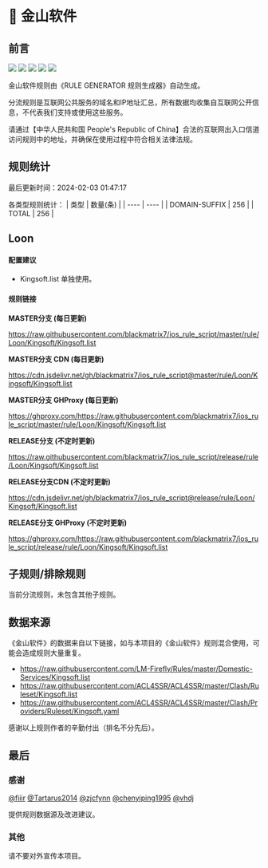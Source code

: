 # 🧸 金山软件

## 前言

![](https://shields.io/badge/-移除重复规则-ff69b4) ![](https://shields.io/badge/-DOMAIN与DOMAIN--SUFFIX合并-green) ![](https://shields.io/badge/-DOMAIN--SUFFIX间合并-critical) ![](https://shields.io/badge/-DOMAIN--SUFFIX与DOMAIN--KEYWORD合并-blue) ![](https://shields.io/badge/-IP--CIDR(6)合并-blueviolet) 

金山软件规则由《RULE GENERATOR 规则生成器》自动生成。

分流规则是互联网公共服务的域名和IP地址汇总，所有数据均收集自互联网公开信息，不代表我们支持或使用这些服务。

请通过【中华人民共和国 People's Republic of China】合法的互联网出入口信道访问规则中的地址，并确保在使用过程中符合相关法律法规。

## 规则统计

最后更新时间：2024-02-03 01:47:17

各类型规则统计：
| 类型 | 数量(条)  | 
| ---- | ----  |
| DOMAIN-SUFFIX | 256  | 
| TOTAL | 256  | 


## Loon 

#### 配置建议
- Kingsoft.list 单独使用。

#### 规则链接
**MASTER分支 (每日更新)**

https://raw.githubusercontent.com/blackmatrix7/ios_rule_script/master/rule/Loon/Kingsoft/Kingsoft.list

**MASTER分支 CDN (每日更新)**

https://cdn.jsdelivr.net/gh/blackmatrix7/ios_rule_script@master/rule/Loon/Kingsoft/Kingsoft.list

**MASTER分支 GHProxy (每日更新)**

https://ghproxy.com/https://raw.githubusercontent.com/blackmatrix7/ios_rule_script/master/rule/Loon/Kingsoft/Kingsoft.list

**RELEASE分支 (不定时更新)**

https://raw.githubusercontent.com/blackmatrix7/ios_rule_script/release/rule/Loon/Kingsoft/Kingsoft.list

**RELEASE分支CDN (不定时更新)**

https://cdn.jsdelivr.net/gh/blackmatrix7/ios_rule_script@release/rule/Loon/Kingsoft/Kingsoft.list

**RELEASE分支 GHProxy (不定时更新)**

https://ghproxy.com/https://raw.githubusercontent.com/blackmatrix7/ios_rule_script/release/rule/Loon/Kingsoft/Kingsoft.list

## 子规则/排除规则


当前分流规则，未包含其他子规则。

## 数据来源

《金山软件》的数据来自以下链接，如与本项目的《金山软件》规则混合使用，可能会造成规则大量重复。

- https://raw.githubusercontent.com/LM-Firefly/Rules/master/Domestic-Services/Kingsoft.list
- https://raw.githubusercontent.com/ACL4SSR/ACL4SSR/master/Clash/Ruleset/Kingsoft.list
- https://raw.githubusercontent.com/ACL4SSR/ACL4SSR/master/Clash/Providers/Ruleset/Kingsoft.yaml


感谢以上规则作者的辛勤付出（排名不分先后）。

## 最后

### 感谢

[@fiiir](https://github.com/fiiir) [@Tartarus2014](https://github.com/Tartarus2014) [@zjcfynn](https://github.com/zjcfynn) [@chenyiping1995](https://github.com/chenyiping1995) [@vhdj](https://github.com/vhdj)

提供规则数据源及改进建议。

### 其他

请不要对外宣传本项目。